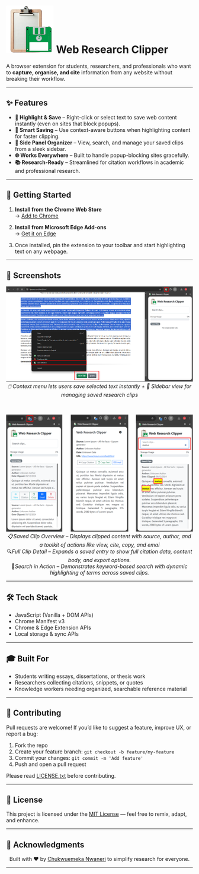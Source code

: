 # ![Web Research Clipper Banner](assets/img/Web-Research-Clipper-128.png) Web Research Clipper

A browser extension for students, researchers, and professionals who want to **capture, organise, and cite** information from any website without breaking their workflow.

---

## ✨ Features

- **📌 Highlight & Save** – Right-click or select text to save web content instantly (even on sites that block popups).
- **🧠 Smart Saving** – Use context-aware buttons when highlighting content for faster clipping.
- **🧾 Side Panel Organizer** – View, search, and manage your saved clips from a sleek sidebar.
- **🌐 Works Everywhere** – Built to handle popup-blocking sites gracefully.
- **📚 Research-Ready** – Streamlined for citation workflows in academic and professional research.

---

## 🚀 Getting Started

1. **Install from the Chrome Web Store**  
   → <a href="https://chromewebstore.google.com/detail/web-research-clipper/kcjbekkcfhcamkohlffdocmnmjnojmkl" target="_blank" rel="noopener noreferrer">Add to Chrome</a>

2. **Install from Microsoft Edge Add-ons**  
   → <a href="https://microsoftedge.microsoft.com/addons/detail/web-research-clipper/megmggaappdidanblkheacedkfghicfp?hl" target="_blank" rel="noopener noreferrer">Get it on Edge</a>

3. Once installed, pin the extension to your toolbar and start highlighting text on any webpage.

---

## 📸 Screenshots

<p align="center">
  <img src="assets/img/Screenshot_1.png" width="600" alt="Side panel with saved clips" />
  <br><em>🖱️ Context menu lets users save selected text instantly + 📎 Sidebar view for managing saved research clips</em>
</p>

<br>

<p align="center">
  <img src="assets/img/Web research Clipper 02.png" width="600" alt="Context menu with save option" />
  <br>📋<em>Saved Clip Overview – Displays clipped content with source, author, and a toolkit of actions like view, cite, copy, and emai</em>
  <br>🔍<em>Full Clip Detail – Expands a saved entry to show full citation data, content body, and export options.</em>
  <br>🔎<em>Search in Action – Demonstrates keyword-based search with dynamic highlighting of terms across saved clips.</em>
</p>



---

## 🛠 Tech Stack

- JavaScript (Vanilla + DOM APIs)
- Chrome Manifest v3
- Chrome & Edge Extension APIs
- Local storage & sync APIs

---

## 🎓 Built For

- Students writing essays, dissertations, or thesis work  
- Researchers collecting citations, snippets, or quotes  
- Knowledge workers needing organized, searchable reference material

---

## 🤝 Contributing

Pull requests are welcome! If you’d like to suggest a feature, improve UX, or report a bug:

1. Fork the repo
2. Create your feature branch: `git checkout -b feature/my-feature`
3. Commit your changes: `git commit -m 'Add feature'`
4. Push and open a pull request

Please read [LICENSE.txt](LICENSE.txt) before contributing.

---

## 📄 License

This project is licensed under the [MIT License](LICENSE.txt) — feel free to remix, adapt, and enhance.

---

## 🙌 Acknowledgments

<p align="center">
  Built with ❤️ by <a href="https://linkedin.com/in/nwanerichukwuemeka" target="_blank" rel="noopener noreferrer">Chukwuemeka Nwaneri</a> to simplify research for everyone.
</p>

---
